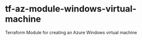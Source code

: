 # tf-az-module-windows-virtual-machine
Terraform Module for creating an Azure Windows virtual machine
